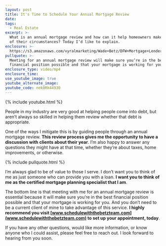 ```yaml
---
layout: post
title: It's Time to Schedule Your Annual Mortgage Review
date:
tags:
  - Real Estate
excerpt: >-
  What is an annual mortgage review and how can it help homeowners make the most
  of their circumstances? Today I’d like to explain.
enclosure: >-
  https://s3.amazonaws.com/vyralmarketing/Wade+Betz/DFW+Mortgage+Lender-+It%2527s+Time+to+Schedule+Your+Annual+Mortgage+Review.mp4
pullquote: >-
  Meeting for an annual mortgage review will make sure you’re in the best
  financial position possible and that your mortgage is working for you.
enclosure_type: video/mp4
enclosure_time:
use_youtube_image: true
youtube_alternate_image:
youtube_code: nek0Rk44930
---
```


{% include youtube.html %}

People in my industry are very good at helping people come into debt, but aren’t always so skilled in helping them review whether that debt is appropriate.

One of the ways I mitigate this is by guiding people through an annual mortgage review. **This review process gives me the opportunity to have a discussion with clients about their year**. I’m also happy to answer any questions they might have at that time, whether they’re about taxes, home improvements, or otherwise.

{% include pullquote.html %}

I’m always glad to be of value to those I serve. I don’t want you to think of me as just someone who can provide you with a loan. **I want you to think of me as the certified mortgage planning specialist that I am**.

The bottom line is that meeting with me for an annual mortgage review is essential because it will make sure you’re in the best financial position possible and that your mortgage is working for you. And you don’t need to be a current client of mine to take advantage of this service. **I highly recommend you visit [www.schedulewiththebetzteam.com](www.schedulewiththebetzteam.com) to set up your appointment, today**.

If you have any other questions, would like more information, or know anyone who I could assist, please feel free to reach out. I look forward to hearing from you soon.